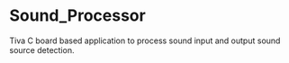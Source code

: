 # Sound_Processor
Tiva C board based application to process sound input and output sound source detection.
